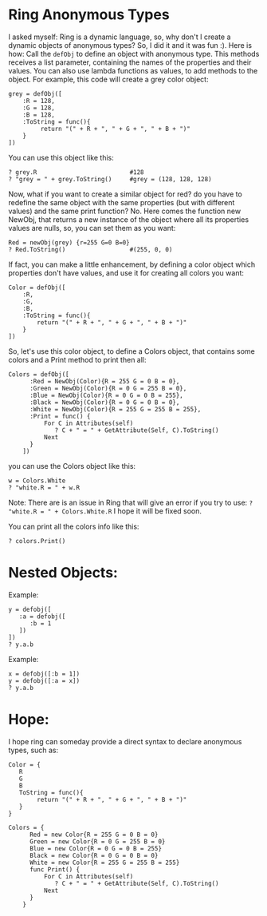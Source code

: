 # Ring Anonymous Types

I asked myself: Ring is a dynamic language, so, why don't I create a dynamic objects of anonymous types? So, I did it and it was fun :).
Here is how:
Call the `defObj` to define an object with anonymous type. This methods receives a list parameter, containing the names of the properties and their values. You can also use lambda functions as values, to add methods to the object. For example, this code will create a grey color object:
```ring
grey = defObj([
	:R = 128,
	:G = 128, 
	:B = 128, 
	:ToString = func(){
		 return "(" + R + ", " + G + ", " + B + ")"
	}
])
```

You can use this object like this:
```ring
? grey.R                          #128
? "grey = " + grey.ToString()     #grey = (128, 128, 128)
```

Now, what if you want to create a similar object for red? do you have to redefine the same object with the same properties (but with different values) and the same print function?
No. Here comes the function new NewObj, that returns a new instance of the object where all its properties values are nulls, so, you can set them as you want:
```ring
Red = newObj(grey) {r=255 G=0 B=0}
? Red.ToString()                  #(255, 0, 0)
```

If fact, you can make a little enhancement, by defining a color object which properties don't have values, and use it for creating all colors you want:
```ring
Color = defObj([
	:R,
	:G, 
	:B, 
	:ToString = func(){
		return "(" + R + ", " + G + ", " + B + ")"
	}
])
```

So, let's use this color object, to define a Colors object, that contains some colors and a Print method to print then all:
```ring
Colors = defObj([ 
      :Red = NewObj(Color){R = 255 G = 0 B = 0},
      :Green = NewObj(Color){R = 0 G = 255 B = 0},
      :Blue = NewObj(Color){R = 0 G = 0 B = 255},
      :Black = NewObj(Color){R = 0 G = 0 B = 0},
      :White = NewObj(Color){R = 255 G = 255 B = 255},
      :Print = func() {
          For C in Attributes(self)
             ? C + " = " + GetAttribute(Self, C).ToString()
          Next
      }
    ]) 
```

you can use the Colors object like this:
```ring
w = Colors.White
? "white.R = " + w.R
```

Note:
There are is an issue in Ring that will give an error if you try to use:
`? "white.R = " + Colors.White.R`
I hope it will be fixed soon.

You can print all the colors info like this:
```ring
? colors.Print()
```

# Nested Objects:

Example:

```ring
y = defobj([
   :a = defobj([
      :b = 1
   ])
])
? y.a.b
```

Example:

```ring
x = defobj([:b = 1])
y = defobj([:a = x])
? y.a.b
```

# Hope:
I hope ring can someday provide a direct syntax to declare anonymous types, such as:
```ring
Color = {
   R 
   G 
   B 
   ToString = func(){
		return "(" + R + ", " + G + ", " + B + ")"
   }
}

Colors = { 
      Red = new Color{R = 255 G = 0 B = 0}
      Green = new Color{R = 0 G = 255 B = 0}
      Blue = new Color{R = 0 G = 0 B = 255}
      Black = new Color{R = 0 G = 0 B = 0}
      White = new Color{R = 255 G = 255 B = 255}
      func Print() {
          For C in Attributes(self)
             ? C + " = " + GetAttribute(Self, C).ToString()
          Next
      }
    } 
```
